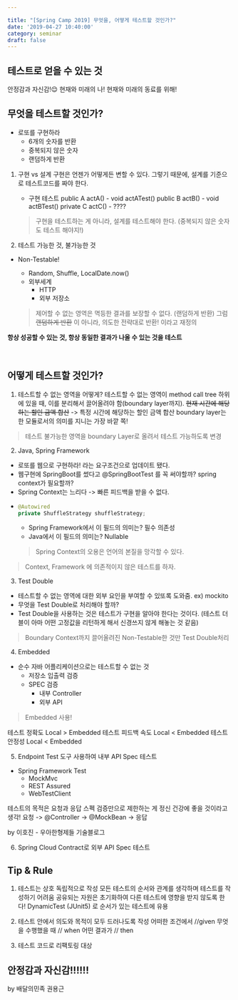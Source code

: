 ```yaml
---

title: "[Spring Camp 2019] 무엇을, 어떻게 테스트할 것인가?"
date: '2019-04-27 10:40:00'
category: seminar
draft: false
---
```


## 테스트로 얻을 수 있는 것
안정감과 자신감!😌
현재와 미래의 나! 현재와 미래의 동료를 위해!
<br/>

## 무엇을 테스트할 것인가?
- 로또를 구현하라
  - 6개의 숫자를 반환
  - 중복되지 않은 숫자
  - 랜덤하게 반환

1. 구현 vs 설계
  구현은 언젠가 어떻게든 변할 수 있다.
  그렇기 때문에, 설계를 기준으로 테스트코드를 짜야 한다.
    * 구현 테스트
    public A actA() - void actATest()
    public B actB() - void actBTest()
    private C actC() - ????

    > 구현을 테스트하는 게 아니라, 설계를 테스트해야 한다. (중복되지 않은 숫자도 테스트 해야지!)

2. 테스트 가능한 것, 불가능한 것
  * Non-Testable!
    - Random, Shuffle, LocalDate.now()
    - 외부세계
      - HTTP
      - 외부 저장소

    > 제어할 수 없는 영역은 멱등한 결과를 보장할 수 없다. (랜덤하게 반환)
    > 그럼 ~~랜덤하게 반환~~ 이 아니라, 의도한 전략대로 반환! 이라고 재정의

**항상 성공할 수 있는 것, 항상 동일한 결과가 나올 수 있는 것을 테스트**

<br/>

## 어떻게 테스트할 것인가?

1. 테스트할 수 없는 영역을 어떻게?
테스트할 수 없는 영역이 method call tree 하위에 있을 때, 이를 분리해서 끌어올려야 함(boundary layer까지).
~~현재 시간에 해당하는 할인 금액 합산~~ -> 특정 시간에 해당하는 할인 금액 합산
boundary layer는 한 모듈로서의 의미를 지니는 가장 바깥 쪽!
> 테스트 불가능한 영역을 boundary Layer로 올려서 테스트 가능하도록 변경

2. Java, Spring Framework
- 로또를 웹으로 구현하라! 라는 요구조건으로 업데이트 됐다.
- 웹구현에 SpringBoot를 썼다고 @SpringBootTest 를 꼭 써야할까? spring context가 필요할까?
- Spring Context는 느리다 -> 빠른 피드백을 받을 수 없다.
- ```Java
  @Autowired
  private ShuffleStrategy shuffleStrategy;
  ```
  - Spring Framework에서 이 필드의 의미는? 필수 의존성
  - Java에서 이 필드의 의미는? Nullable
  > Spring Context의 오용은 언어의 본질을 망각할 수 있다.

>Context, Framework 에 의존적이지 않은 테스트를 하자.

3. Test Double
  - 테스트할 수 없는 영역에 대한 외부 요인을 부여할 수 있또록 도와줌. ex) mockito
  - 무엇을 Test Double로 처리해야 할까?
  - Test Double을 사용하는 것은 테스트가 구현을 알아야 한다는 것이다. (테스트 더블이 아마 어떤 고정값을 리턴하게 해서 신경쓰지 않게 해놓는 것 같음)
> Boundary Context까지 끌어올려진 Non-Testable한 것만 Test Double처리


4. Embedded
* 순수 자바 어플리케이션으로는 테스트할 수 없는 것
  - 저장소 입출력 검증
  - SPEC 검증
    - 내부 Controller
    - 외부 API
> Embedded 사용!

테스트 정확도 Local > Embedded
테스트 피드백 속도 Local < Embedded
테스트 안정성 Local < Embedded

5. Endpoint Test 도구 사용하여 내부 API Spec 테스트
* Spring Framework Test
  - MockMvc
  - REST Assured
  - WebTestClient

테스트의 목적은 요청과 응답 스펙 검증만으로 제한하는 게 정신 건강에 좋을 것이라고 생각!
요청 -> @Controller -> @MockBean -> 응답

by 이호진 - 우아한형제들 기술블로그

6. Spring Cloud Contract로 외부 API Spec 테스트


## Tip & Rule
1. 테스트는 상호 독립적으로 작성
  모든 테스트의 순서와 관계를 생각하며 테스트를 작성하기 어려움
  공유되는 자원은 초기화하여 다른 테스트에 영향을 받지 않도록 한다!
  DynamicTest (JUnit5) 로 순서가 있는 테스트에 유용

2. 테스트 안에서 의도와 목적이 모두 드러나도록 작성
어떠한 조건에서 //given
무엇을 수행했을 때 // when
어떤 결과가 // then

3. 테스트 코드로 리팩토링 대상



## 안정감과 자신감!!!!!!

by 배달의민족 권용근
